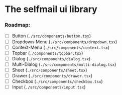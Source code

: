 # The selfmail ui library

### Roadmap:
- [ ] Button (`./src/components/button.tsx`)
- [ ] Dropdown-Menu (`./src/components/dropdown.tsx`)
- [ ] Context-Menu (`./src/components/context.tsx`)
- [ ] Topbar (`./components/topbar.tsx`)
- [ ] Dialog (`./src/components/dialog.tsx`)
- [ ] Multi-Dialog (`./src/components/multi-dialog.tsx`)
- [ ] Sheet (`./src/components/sheet.tsx`)
- [ ] Drawer (`./src/components/drawer.tsx`)
- [ ] Checkbox (`./src/components/checkbox.tsx`)
- [ ] Input (`./src/components/input.tsx`)